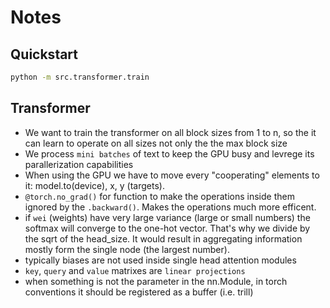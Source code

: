 # Notes

## Quickstart

```bash
python -m src.transformer.train
```

## Transformer

- We want to train the transformer on all block sizes from 1 to n, so the it can learn to operate on all sizes not only the the max block size
- We process `mini batches` of text to keep the GPU busy and levrege its parallerization capabilities
- When using the GPU we have to move every "cooperating" elements to it: model.to(device), x, y (targets).
- `@torch.no_grad()` for function to make the operations inside them ignored by the `.backward()`. Makes the operations much more efficent.
- if `wei` (weights) have very large variance (large or small numbers) the softmax will converge to the one-hot vector. That's why we divide by the sqrt of the head_size. It would result in aggregating information mostly form the single node (the largest number).
- typically biases are not used inside single head attention modules
- `key`, `query` and `value` matrixes are `linear projections`
- when something is not the parameter in the nn.Module, in torch conventions it should be registered as a buffer (i.e. trill)

